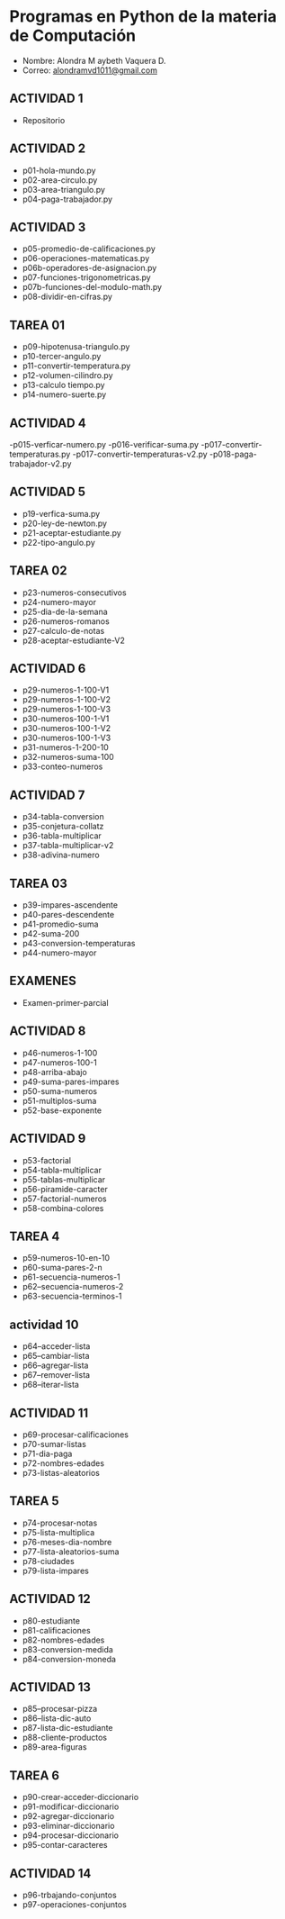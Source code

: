 # Programas en Python de la materia de Computación
- Nombre: Alondra M aybeth Vaquera D.
- Correo: alondramvd1011@gmail.com

## ACTIVIDAD 1
- Repositorio

## ACTIVIDAD 2
- p01-hola-mundo.py
- p02-area-circulo.py
- p03-area-triangulo.py
- p04-paga-trabajador.py

## ACTIVIDAD 3
- p05-promedio-de-calificaciones.py
- p06-operaciones-matematicas.py
- p06b-operadores-de-asignacion.py
- p07-funciones-trigonometricas.py
- p07b-funciones-del-modulo-math.py
- p08-dividir-en-cifras.py

## TAREA 01
- p09-hipotenusa-triangulo.py
- p10-tercer-angulo.py
- p11-convertir-temperatura.py
- p12-volumen-cilindro.py
- p13-calculo tiempo.py
- p14-numero-suerte.py 

## ACTIVIDAD 4
-p015-verficar-numero.py
-p016-verificar-suma.py
-p017-convertir-temperaturas.py
-p017-convertir-temperaturas-v2.py
-p018-paga-trabajador-v2.py

## ACTIVIDAD 5
- p19-verfica-suma.py
- p20-ley-de-newton.py
- p21-aceptar-estudiante.py
- p22-tipo-angulo.py

## TAREA 02
- p23-numeros-consecutivos
- p24-numero-mayor
- p25-dia-de-la-semana
- p26-numeros-romanos
- p27-calculo-de-notas
- p28-aceptar-estudiante-V2

## ACTIVIDAD 6
- p29-numeros-1-100-V1
- p29-numeros-1-100-V2
- p29-numeros-1-100-V3
- p30-numeros-100-1-V1
- p30-numeros-100-1-V2
- p30-numeros-100-1-V3
- p31-numeros-1-200-10
- p32-numeros-suma-100
- p33-conteo-numeros

## ACTIVIDAD 7
- p34-tabla-conversion
- p35-conjetura-collatz
- p36-tabla-multiplicar
- p37-tabla-multiplicar-v2
- p38-adivina-numero

## TAREA 03
- p39-impares-ascendente
- p40-pares-descendente
- p41-promedio-suma
- p42-suma-200
- p43-conversion-temperaturas
- p44-numero-mayor

## EXAMENES 
- Examen-primer-parcial

## ACTIVIDAD 8
- p46-numeros-1-100  
- p47-numeros-100-1  
- p48-arriba-abajo
- p49-suma-pares-impares
- p50-suma-numeros
- p51-multiplos-suma
- p52-base-exponente

## ACTIVIDAD 9
- p53-factorial
- p54-tabla-multiplicar
- p55-tablas-multiplicar
- p56-piramide-caracter
- p57-factorial-numeros
- p58-combina-colores


## TAREA 4
- p59-numeros-10-en-10
- p60-suma-pares-2-n
- p61-secuencia-numeros-1
- p62–secuencia-numeros-2
- p63-secuencia-terminos-1

## actividad 10
- p64–acceder-lista
- p65–cambiar-lista
- p66–agregar-lista
- p67–remover-lista
- p68–iterar-lista

## ACTIVIDAD 11
- p69-procesar-calificaciones
- p70-sumar-listas
- p71-dia-paga
- p72-nombres-edades
- p73-listas-aleatorios

## TAREA 5
- p74-procesar-notas
- p75-lista-multiplica
- p76-meses-dia-nombre
- p77-lista-aleatorios-suma
- p78-ciudades
- p79-lista-impares

## ACTIVIDAD 12
- p80-estudiante
- p81-calificaciones
- p82-nombres-edades
- p83-conversion-medida
- p84-conversion-moneda

## ACTIVIDAD 13
- p85–procesar-pizza
- p86–lista-dic-auto
- p87-lista-dic-estudiante
- p88-cliente-productos
- p89-area-figuras

## TAREA 6
- p90-crear-acceder-diccionario
- p91-modificar-diccionario
- p92-agregar-diccionario
- p93-eliminar-diccionario
- p94-procesar-diccionario
- p95-contar-caracteres

## ACTIVIDAD 14
- p96-trbajando-conjuntos
- p97-operaciones-conjuntos
